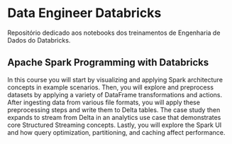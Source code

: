 # Data Engineer Databricks

Repositório dedicado aos notebooks dos treinamentos de Engenharia de Dados do Databricks.

## Apache Spark Programming with Databricks 

In this course you will start by visualizing and applying Spark architecture concepts in example scenarios. Then, you will explore and preprocess datasets by applying a variety of DataFrame transformations and actions. After ingesting data from various file formats, you will apply these preprocessing steps and write them to Delta tables. The case study then expands to stream from Delta in an analytics use case that demonstrates core Structured Streaming concepts. Lastly, you will explore the Spark UI and how query optimization, partitioning, and caching affect performance.



